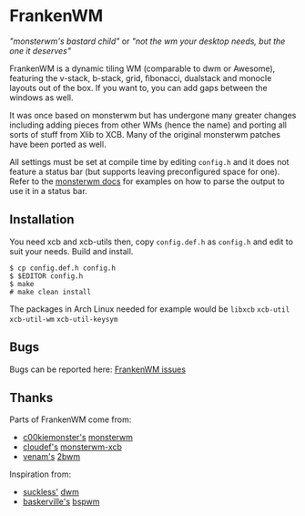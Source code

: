 FrankenWM
=========

*"monsterwm's bastard child"* or *"not the wm your desktop needs, but the one
it deserves"*

FrankenWM is a dynamic tiling WM (comparable to dwm or Awesome), featuring the
v-stack, b-stack, grid, fibonacci, dualstack and monocle layouts out of the
box. If you want to, you can add gaps between the windows as well.

It was once based on monsterwm but has undergone many greater changes including
adding pieces from other WMs (hence the name) and porting all sorts of stuff
from Xlib to XCB. Many of the original monsterwm patches have been ported as
well.

All settings must be set at compile time by editing `config.h` and it does not
feature a status bar (but supports leaving preconfigured space for one). Refer
to the [monsterwm docs][mwmdocs] for examples on how to parse the output to use
it in a status bar.

  [mwmdocs]: https://github.com/c00kiemon5ter/monsterwm#panel---statusbar

Installation
------------

You need xcb and xcb-utils then, copy `config.def.h` as `config.h` and edit to
suit your needs.  Build and install.

    $ cp config.def.h config.h
    $ $EDITOR config.h
    $ make
    # make clean install

The packages in Arch Linux needed for example would be
`libxcb` `xcb-util` `xcb-util-wm` `xcb-util-keysym`

Bugs
----

Bugs can be reported here: [FrankenWM issues][bug]

   [bug]: https://github.com/sulami/FrankenWM/issues

Thanks
------

Parts of FrankenWM come from:

 * [c00kiemonster's][cookiemonster] [monsterwm][monsterwm]
 * [cloudef's][cloudef] [monsterwm-xcb][monsterwm-xcb]
 * [venam's][venam] [2bwm][twobwm]


Inspiration from:

 * [suckless'][suckless] [dwm][dwm]
 * [baskerville's][baskerville] [bspwm][bspwm]


  [cookiemonster]: https://github.com/c00kiemon5ter
  [monsterwm]: https://github.com/c00kiemon5ter/monsterwm
  [cloudef]: https://github.com/cloudef
  [monsterwm-xcb]: https://github.com/cloudef/monsterwm-xcb
  [venam]: https://github.com/venam
  [twobwm]: https://github.com/venam/2bwm

  [suckless]: http://suckless.org/
  [dwm]:  http://dwm.suckless.org/
  [baskerville]: https://github.com/baskerville
  [bspwm]: https://github.com/baskerville/bspwm

